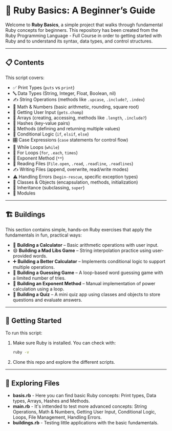 
# 🧠 Ruby Basics: A Beginner’s Guide

Welcome to **Ruby Basics**, a simple project that walks through fundamental Ruby concepts for beginners. This repository has been created from the Ruby Programming Language - Full Course in order to getting started with Ruby and to understand its syntax, data types, and control structures.

---

## 📋 Contents

This script covers:

- ✅ Print Types (`puts` vs `print`)
- 🔤 Data Types (String, Integer, Float, Boolean, nil)
- ✍️ String Operations (methods like `.upcase`, `.include?`, `.index`)
- 🔢 Math & Numbers (basic arithmetic, rounding, square root)
- 👤 Getting User Input (`gets.chomp`)
- 🧺 Arrays (creating, accessing, methods like `.length`, `.include?`)
- 🔑 Hashes (key-value pairs)
- 🧱 Methods (defining and returning multiple values)
- 🔀 Conditional Logic (`if`, `elsif`, `else`)
- 🎛 Case Expressions (`case` statements for control flow)
- 🔁 While Loops (`while`)
- 🔂 For Loops (`for`, `.each`, `times`)
- 🧮 Exponent Method (`**`)
- 📖 Reading Files (`File.open`, `.read`, `.readline`, `.readlines`)
- ✍️ Writing Files (append, overwrite, read/write modes)
- ⚠️ Handling Errors (`begin-rescue`, specific exception types)
- 🧩 Classes & Objects (encapsulation, methods, initialization)
- 🧬 Inheritance (subclassing, `super`)
- 🧱 Modules 

---

## 🏗️ Buildings

This section contains simple, hands-on Ruby exercises that apply the fundamentals in fun, practical ways:

- 🔢 **Building a Calculator** – Basic arithmetic operations with user input.
- 😄 **Building a Mad Libs Game** – String interpolation practice using user-provided words.
- ➕ **Building a Better Calculator** – Implements conditional logic to support multiple operations.
- 🎯 **Building a Guessing Game** – A loop-based word guessing game with a limited number of tries.
- 🧮 **Building an Exponent Method** – Manual implementation of power calculation using a loop.
- 📝 **Building a Quiz** – A mini quiz app using classes and objects to store questions and evaluate answers.

---

## 🚀 Getting Started

To run this script:

1. Make sure Ruby is installed. You can check with:

   ```bash
   ruby -v
2. Clone this repo and explore the different scripts.

---

## 📁 Exploring Files 

- **basis.rb** - Here you can find basic Ruby concepts: Print types, Data types, Arrays, Hashes and Methods.
- **main.rb** - It's inttended to test more advanced concepts: String Operations, Math & Numbers, Getting User Input, Conditional Logic, Loops, File Management, Handling Errors.
- **buildings.rb** - Testing little applications with the basic fundamentals. 
